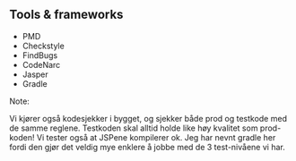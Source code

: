 ## Tools & frameworks

* PMD
* Checkstyle
* FindBugs
* CodeNarc
* Jasper
* Gradle

Note:

Vi kjører også kodesjekker i bygget, og sjekker både prod og testkode med de samme reglene. Testkoden skal alltid holde like høy kvalitet som prod-koden! Vi tester også at JSPene kompilerer ok. Jeg har nevnt gradle her fordi den gjør det veldig mye enklere å jobbe med de 3 test-nivåene vi har.
